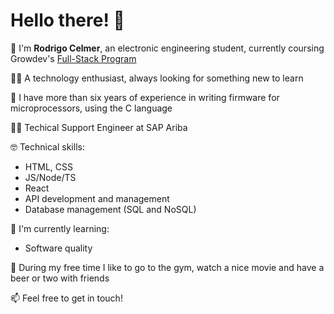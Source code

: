 # Hello there! 🙂

👋 I'm <strong>Rodrigo Celmer</strong>, an electronic engineering student, currently coursing Growdev's [Full-Stack Program](https://www.growdev.com.br/starter-2)

👨‍🎓 A technology enthusiast, always looking for something new to learn 

🤖 I have more than six years of experience in writing firmware for microprocessors, using the C language

👨‍💼 Techical Support Engineer at SAP Ariba

🤓 Technical skills:
  - HTML, CSS
  - JS/Node/TS
  - React
  - API development and management
  - Database management (SQL and NoSQL)

🌱 I'm currently learning:
  - Software quality

🍺 During my free time I like to go to the gym, watch a nice movie and have a beer or two with friends

📫 Feel free to get in touch!
